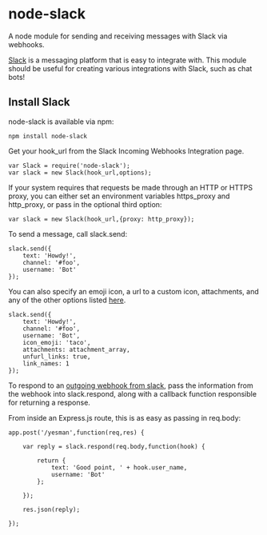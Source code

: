 # node-slack

A node module for sending and receiving messages with Slack via webhooks.

[Slack](https://slack.com/) is a messaging platform that is easy to integrate with.
This module should be useful for creating various integrations with Slack, such as
chat bots!

## Install Slack

node-slack is available via npm:

```
npm install node-slack
```


Get your hook_url from the Slack Incoming Webhooks Integration page.

```
var Slack = require('node-slack');
var slack = new Slack(hook_url,options);
```

If your system requires that requests be made through
an HTTP or HTTPS proxy, you can either set an environment
variables https_proxy and http_proxy,
or pass in the optional third option:

```
var slack = new Slack(hook_url,{proxy: http_proxy});
```

To send a message, call slack.send:

```
slack.send({
	text: 'Howdy!',
	channel: '#foo',
	username: 'Bot'
});
```

You can also specify an emoji icon, a url to a custom icon, attachments,
and any of the other options listed [here](https://slack.com/services/new/incoming-webhook).


```
slack.send({
	text: 'Howdy!',
	channel: '#foo',
	username: 'Bot',
	icon_emoji: 'taco',
	attachments: attachment_array,
	unfurl_links: true,
	link_names: 1
});
```



To respond to an [outgoing webhook from slack](https://slack.com/services/new/outgoing-webhook), pass the information from the webhook into slack.respond,
along with a callback function responsible for returning a response.

From inside an Express.js route, this is as easy as passing in req.body:

```
app.post('/yesman',function(req,res) {

	var reply = slack.respond(req.body,function(hook) {

		return {
			text: 'Good point, ' + hook.user_name,
			username: 'Bot'
		};

	});

	res.json(reply);

});

```
